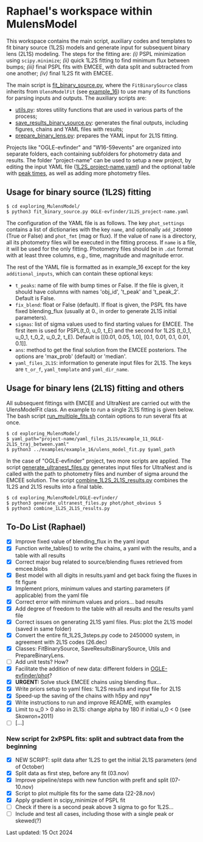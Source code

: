 # Raphael's workspace within MulensModel

This workspace contains the main script, auxiliary codes and templates to fit binary source (1L2S) models and generate input for subsequent binary lens (2L1S) modeling. The steps for the fitting are: *(i)* PSPL minimization using `scipy.minimize`; *(ii)* quick 1L2S fitting to find minimum flux between bumps; *(iii)* final PSPL fits with EMCEE, with data split and subtracted from one another; *(iv)* final 1L2S fit with EMCEE.

The main script is [fit_binary_source.py](https://github.com/rapoliveira/MulensModel/blob/develop/exploring_MulensModel/fit_binary_source.py), where the `FitBinarySource` class inherits from `UlensModelFit` (see [example_16](https://github.com/rapoliveira/MulensModel/blob/develop/examples/example_16/ulens_model_fit.py)) to use many of its functions for parsing inputs and outputs. The auxiliary scripts are:
- [utils.py](https://github.com/rapoliveira/MulensModel/blob/develop/exploring_MulensModel/.utils.py): stores utility functions that are used in various parts of the process;
- [save_results_binary_source.py](https://github.com/rapoliveira/MulensModel/blob/develop/exploring_MulensModel/save_results_binary_source.py): generates the final outputs, including figures, chains and YAML files with results;
- [prepare_binary_lens.py](https://github.com/rapoliveira/MulensModel/blob/develop/exploring_MulensModel/prepare_binary_lens.py): prepares the YAML input for 2L1S fitting.

Projects like "OGLE-evfinder" and "W16-59events" are organized into separate folders, each containing subfolders for photometry data and results. The folder "project-name" can be used to setup a new project, by editing the input YAML file ([1L2S_project-name.yaml](https://github.com/rapoliveira/MulensModel/blob/develop/exploring_MulensModel/project-name/1L2S_project-name.yaml)) and the optional table with [peak times](https://github.com/rapoliveira/MulensModel/blob/develop/exploring_MulensModel/project-name/t_peaks-file.dat), as well as adding more photometry files.

## Usage for binary source (1L2S) fitting

```
$ cd exploring_MulensModel/
$ python3 fit_binary_source.py OGLE-evfinder/1L2S_project-name.yaml
```

The configuration of the YAML file is as follows.
The key `phot_settings` contains a list of dictionaries with the key `name`, and optionally `add_2450000` (True or False) and `phot_fmt` (mag or flux).
If the value of `name` is a directory, all its photometry files will be executed in the fitting process.
If `name` is a file, it will be used for the only fitting.
Photometry files should be in `.dat` format with at least three columns, e.g., time, magnitude and magnitude error.

The rest of the YAML file is formatted as in example_16 except for the key `additional_inputs`, which can contain these optional keys:
- `t_peaks`: name of file with bump times or False. If the file is given, it should have columns with names 'obj_id', 't_peak' and 't_peak_2'. Default is False.
- `fix_blend`: float or False (default). If float is given, the PSPL fits have fixed blending_flux (usually at 0., in order to generate 2L1S initial parameters).
- `sigmas`: list of sigma values used to find starting values for EMCEE. The first item is used for PSPL(t_0, u_0, t_E) and the second for 1L2S (t_0_1, u_0_1, t_0_2, u_0_2, t_E). Default is [[0.01, 0.05, 1.0], [0.1, 0.01, 0.1, 0.01, 0.1]].
- `ans`: method to get the final solution from the EMCEE posteriors. The options are 'max_prob' (default) or 'median'.
- `yaml_files_2L1S`: information to generate input files for 2L1S. The keys are `t_or_f`, `yaml_template` and `yaml_dir_name`.

## Usage for binary lens (2L1S) fitting and others

All subsequent fittings with EMCEE and UltraNest are carried out with the UlensModelFit class. An example to run a single 2L1S fitting is given below. The bash script [run_multiple_fits.sh](https://github.com/rapoliveira/MulensModel/blob/develop/exploring_MulensModel/run_multiple_fits.sh) contain options to run several fits at once.

```
$ cd exploring_MulensModel/
$ yaml_path="project-name/yaml_files_2L1S/example_11_OGLE-2L1S_traj_between.yaml"
$ python3 ../examples/example_16/ulens_model_fit.py $yaml_path
```

In the case of "OGLE-evfinder" project, two more scripts are applied.
The script [generate_ultranest_files.py](https://github.com/rapoliveira/MulensModel/blob/develop/exploring_MulensModel/OGLE-evfinder/generate_ultranest_files.py) generates input files for UltraNest and is called with the path to photometry files and number of sigma around the EMCEE solution.
The script [combine_1L2S_2L1S_results.py](https://github.com/rapoliveira/MulensModel/blob/develop/exploring_MulensModel/OGLE-evfinder/combine_1L2S_2L1S_results.py) combines the 1L2S and 2L1S results into a final table.

```
$ cd exploring_MulensModel/OGLE-evfinder/
$ python3 generate_ultranest_files.py phot/phot_obvious 5
$ python3 combine_1L2S_2L1S_results.py
```

## To-Do List (Raphael)
- [X] Improve fixed value of blending_flux in the yaml input
- [X] Function write_tables() to write the chains, a yaml with the results, and a table with all results
- [X] Correct major bug related to source/blending fluxes retrieved from emcee.blobs
- [X] Best model with all digits in results.yaml and get back fixing the fluxes in fit figure
- [X] Implement priors, minimum values and starting parameters (if applicable) from the yaml file
- [X] Correct error with minimum values and priors... bad results
- [X] Add degree of freedom to the table with all results and the results yaml file
- [X] Correct issues on generating 2L1S yaml files. Plus: plot the 2L1S model (saved in same folder)
- [X] Convert the entire fit_1L2S_3steps.py code to 2450000 system, in agreement with 2L1S codes (26.dec)
- [X] Classes: FitBinarySource, SaveResultsBinarySource, Utils and PrepareBinaryLens.
- [ ] Add unit tests? How?
- [X] Facilitate the addition of new data: different folders in [OGLE-evfinder/phot](https://github.com/rapoliveira/MulensModel/tree/develop/exploring_MulensModel/OGLE-evfinder/phot)?
- [X] **URGENT:** Solve stuck EMCEE chains using blending flux...
- [X] Write priors setup to yaml files: 1L2S results and input file for 2L1S
- [X] Speed-up the saving of the chains with h5py and npy*
- [X] Write instructions to run and improve README, with examples
- [X] Limit to u_0 > 0 also in 2L1S: change alpha by 180 if initial u_0 < 0 (see Skowron+2011)
- [ ] [...]

### New script for 2xPSPL fits: split and subtract data from the beginning
- [X] NEW SCRIPT: split data after 1L2S to get the initial 2L1S parameters (end of October)
- [X] Split data as first step, before any fit (03.nov)
- [X] Improve pipeline/steps with new function with prefit and split (07-10.nov)
- [X] Script to plot multiple fits for the same data (22-28.nov)
- [X] Apply gradient in scipy_minimize of PSPL fit
- [ ] Check if there is a second peak above 3 sigma to go for 1L2S...
- [ ] Include and test all cases, including those with a single peak or skewed(?)

Last updated: 15 Oct 2024
